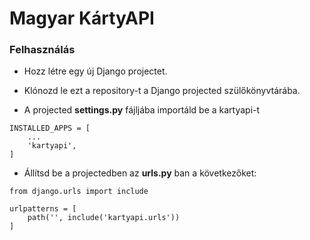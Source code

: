 # Magyar KártyAPI

### Felhasználás

- Hozz létre egy új Django projectet.

- Klónozd le ezt a repository-t a Django projected szülőkönyvtárába.

- A projected __settings.py__ fájljába importáld be a kartyapi-t

```
INSTALLED_APPS = [
    ...
    'kartyapi',
]
```

- Állítsd be a projectedben az __urls.py__ ban a következőket:

```
from django.urls import include

urlpatterns = [
    path('', include('kartyapi.urls'))
]
```